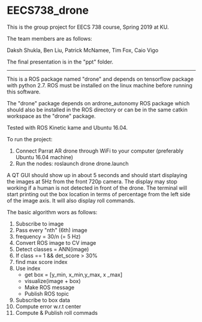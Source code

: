 # EECS738_drone

This is the group project for EECS 738 course, Spring 2019 at KU.

The team members are as follows:

Daksh Shukla, Ben Liu, Patrick McNamee, Tim Fox, Caio Vigo

The final presentation is in the "ppt" folder.

_______________________________________________________________________________________________

This is a ROS package named "drone" and depends on tensorflow package
with python 2.7. ROS must be installed on the linux machine before running this software.

The "drone" package depends on ardrone_autonomy ROS package which should also be installed
in the ROS directory or can be in the same catkin workspace as the "drone" package.

Tested with ROS Kinetic kame and Ubuntu 16.04.

To run the project:

1. Connect Parrat AR drone through WiFi to your computer (preferably Ubuntu 16.04 machine)
2. Run the nodes:
	roslaunch drone drone.launch

A QT GUI should show up in about 5 seconds and should start displaying the images at 5Hz from the front 720p camera. The display may stop working if a human is not detected in front of the drone.
The terminal will start printing out the box location in terms of percentage from the left side of the image axis. It will also display roll commands.

The basic algorithm wors as follows:

1. Subscribe to image
2. Pass every "nth" (6th) image
3. frequency = 30/n (= 5 Hz)
4. Convert ROS image to CV image
5. Detect classes = ANN(image)
6. If class == 1 && det_score > 30%
7. find max score index
8. Use index
	- get box = [y_min, x_min,y_max, x
	_max]
	- visualize(image + box)
	- Make ROS message
	- Publish ROS topic
9. Subscribe to box data
10. Compute error w.r.t center
11. Compute & Publish roll commads
